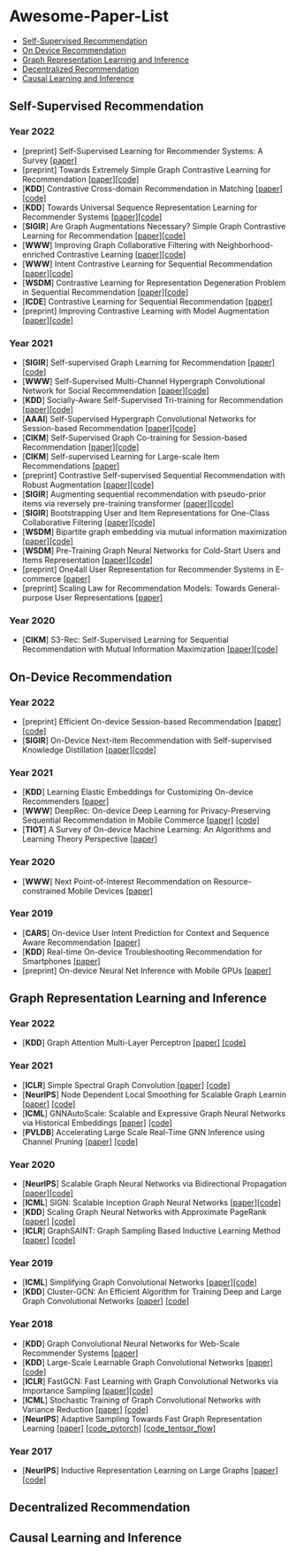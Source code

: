 # Awesome-Paper-List

- [Self-Supervised Recommendation](#self-supervised-recommendation)
- [On Device Recommendation](#on-device-recommendation)
- [Graph Representation Learning and Inference](#graph-representation-learning-and-inference)
- [Decentralized Recommendation](#decentralized-recommendation)
- [Causal Learning and Inference](#causal-learning-and-inference)

## Self-Supervised Recommendation
### Year 2022

 + [preprint] Self-Supervised Learning for Recommender Systems: A Survey [[paper]](https://arxiv.org/abs/2203.15876)
 + [preprint] Towards Extremely Simple Graph Contrastive Learning for Recommendation [[paper]](https://dl.acm.org/doi/10.1145/3534678.3539125)[[code]](https://github.com/lqfarmer/CCDR)
 + [**KDD**] Contrastive Cross-domain Recommendation in Matching [[paper]](https://dl.acm.org/doi/abs/10.1145/3477495.3531937)[[code]](https://github.com/Coder-Yu/SELFRec)
 + [**KDD**] Towards Universal Sequence Representation Learning for Recommender Systems [[paper]](https://dl.acm.org/doi/abs/10.1145/3534678.3539381)[[code]](https://github.com/RUCAIBox/UniSRec)
 + [**SIGIR**] Are Graph Augmentations Necessary? Simple Graph Contrastive Learning for Recommendation [[paper]](https://dl.acm.org/doi/abs/10.1145/3477495.3531937)[[code]](https://github.com/Coder-Yu/SELFRec)
 + [**WWW**] Improving Graph Collaborative Filtering with Neighborhood-enriched Contrastive Learning [[paper]](https://arxiv.org/abs/2202.06200)[[code]](https://github.com/RUCAIBox/NCL)
 + [**WWW**] Intent Contrastive Learning for Sequential Recommendation [[paper]](https://dl.acm.org/doi/10.1145/3485447.3512090)[[code]](https://github.com/salesforce/ICLRec)
 + [**WSDM**] Contrastive Learning for Representation Degeneration Problem in Sequential Recommendation [[paper]](https://dl.acm.org/doi/abs/10.1145/3488560.3498433)[[code](https://github.com/RuihongQiu/DuoRec)]
 + [**ICDE**] Contrastive Learning for Sequential Recommendation [[paper]](https://ieeexplore.ieee.org/abstract/document/9835621)
 + [preprint] Improving Contrastive Learning with Model Augmentation [[paper]](https://arxiv.org/abs/2203.15508)[[code]](https://github.com/salesforce/SRMA)

### Year 2021

 + [**SIGIR**] Self-supervised Graph Learning for Recommendation [[paper]](https://arxiv.org/abs/2010.10783)[[code]](https://github.com/wujcan/SGL)
 + [**WWW**] Self-Supervised Multi-Channel Hypergraph Convolutional Network for Social Recommendation [[paper]](https://dl.acm.org/doi/abs/10.1145/3442381.3449844)[[code]](https://github.com/Coder-Yu/QRec/blob/master/model/ranking/MHCN.py)
 + [**KDD**] Socially-Aware Self-Supervised Tri-training for Recommendation [[paper]](https://dl.acm.org/doi/10.1145/3447548.3467340)[[code]](https://github.com/Coder-Yu/QRec/blob/master/model/ranking/SEPT.py)
 + [**AAAI**] Self-Supervised Hypergraph Convolutional Networks for Session-based Recommendation [[paper]](https://ojs.aaai.org/index.php/AAAI/article/view/16578)[[code]](https://github.com/xiaxin1998/DHCN)
 + [**CIKM**] Self-Supervised Graph Co-training for Session-based Recommendation [[paper]](https://dl.acm.org/doi/abs/10.1145/3459637.3482388)[[code]](https://github.com/xiaxin1998/COTREC)
 + [**CIKM**] Self-supervised Learning for Large-scale Item Recommendations [[paper]](https://dl.acm.org/doi/abs/10.1145/3459637.3481952)
 + [preprint] Contrastive Self-supervised Sequential Recommendation with Robust Augmentation [[paper]](https://arxiv.org/pdf/2108.06479.pdf)[[code]](https://github.com/YChen1993/CoSeRec)
 + [**SIGIR**] Augmenting sequential recommendation with pseudo-prior items via reversely pre-training transformer [[paper]](https://dl.acm.org/doi/abs/10.1145/3404835.3463036)[[code]](https://github.com/DyGRec/ASReP)
 + [**SIGIR**] Bootstrapping User and Item Representations for One-Class Collaborative Filtering [[paper]](https://dl.acm.org/doi/abs/10.1145/3404835.3462935)[[code]](https://github.com/donalee/BUIR)
 + [**WSDM**] Bipartite graph embedding via mutual information maximization [[paper]](https://dl.acm.org/doi/10.1145/3437963.3441783)[[code]](https://github.com/caojiangxia/BiGI)
 + [**WSDM**] Pre-Training Graph Neural Networks for Cold-Start Users and Items Representation [[paper]](https://arxiv.org/abs/2012.07064)[[code]](https://github.com/jerryhao66/Pretrain-Recsys) 
 + [preprint] One4all User Representation for Recommender Systems in E-commerce [[paper]](https://arxiv.org/abs/2106.00573)
 + [preprint] Scaling Law for Recommendation Models: Towards General-purpose User Representations [[paper]](https://arxiv.org/abs/2111.11294)
 
### Year 2020
+ [**CIKM**] S3-Rec: Self-Supervised Learning for Sequential Recommendation with Mutual Information Maximization  [[paper]](https://dl.acm.org/doi/10.1145/3340531.3411954)[[code]](https://github.com/RUCAIBox/CIKM2020-S3Rec)

## On-Device Recommendation
### Year 2022
+ [preprint] Efficient On-device Session-based Recommendation  [[paper]](https://arxiv.org/pdf/2209.13422.pdf)[[code]](https://github.com/xiaxin1998/EOD-Rec) 
+ [**SIGIR**] On-Device Next-item Recommendation with Self-supervised Knowledge Distillation  [[paper]](https://dl.acm.org/doi/10.1145/3340531.3411954)[[code]](https://github.com/xiaxin1998/OD-Rec) 
### Year 2021
+ [**KDD**] Learning Elastic Embeddings for Customizing On-device Recommenders  [[paper]](https://dl.acm.org/doi/10.1145/3447548.3467220)
+ [**WWW**] DeepRec: On-device Deep Learning for Privacy-Preserving Sequential Recommendation in Mobile Commerce  [[paper]](https://doi.org/10.1145/3442381.3449942) [[code]](https://github.com/hanjialiang/DeepRec)
+ [**TIOT**] A Survey of On-device Machine Learning: An Algorithms and Learning Theory Perspective [[paper]](https://doi.org/10.1145/3450494)
### Year 2020
+ [**WWW**] Next Point-of-Interest Recommendation on Resource-constrained Mobile Devices  [[paper]](https://doi.org/10.1145/3366423.3380170)
### Year 2019
+ [**CARS**] On-device User Intent Prediction for Context and Sequence Aware Recommendation [[paper]](https://arxiv.org/pdf/1909.12756.pdf)
+ [**KDD**] Real-time On-device Troubleshooting Recommendation for Smartphones [[paper]](https://doi.org/10.1145/3292500.3330669)
+ [preprint] On-device Neural Net Inference with Mobile GPUs [[paper]](https://arxiv.org/abs/1907.01989)

## Graph Representation Learning and Inference
### Year 2022
+ [**KDD**] Graph Attention Multi-Layer Perceptron [[paper]](https://dl.acm.org/doi/abs/10.1145/3534678.3539121) [[code]](https://github.com/zwt233/GAMLP)
### Year 2021
+ [**ICLR**] Simple Spectral Graph Convolution [[paper]](https://openreview.net/forum?id=CYO5T-YjWZV) [[code]](https://github.com/allenhaozhu/SSGC)
+ [**NeurIPS**] Node Dependent Local Smoothing for Scalable Graph Learnin [[paper]](https://arxiv.org/abs/2110.14377) [[code]](https://github.com/zwt233/NDLS)
+ [**ICML**] GNNAutoScale: Scalable and Expressive Graph Neural Networks via Historical Embeddings [[paper]](https://arxiv.org/abs/2106.05609) [[code]](https://github.com/rusty1s/pyg_autoscale)
+ [**PVLDB**] Accelerating Large Scale Real-Time GNN Inference using Channel Pruning [[paper]](https://arxiv.org/abs/2105.04528) [[code]](https://github.com/tedzhouhk/GCNP)
### Year 2020
+ [**NeurIPS**] Scalable Graph Neural Networks via Bidirectional Propagation [[paper]](https://arxiv.org/abs/2010.15421)[[code]](https://github.com/chennnM/GBP)
+ [**ICML**] SIGN: Scalable Inception Graph Neural Networks [[paper]](https://arxiv.org/abs/2004.11198)[[code]](https://github.com/twitter-research/sign)
+ [**KDD**] Scaling Graph Neural Networks with Approximate PageRank [[paper]](https://arxiv.org/abs/2007.01570) [[code]](https://github.com/TUM-DAML/pprgo_pytorch)
+ [**ICLR**] GraphSAINT: Graph Sampling Based Inductive Learning Method [[paper]](https://arxiv.org/abs/1907.04931) [[code]](https://github.com/GraphSAINT/GraphSAINT)
### Year 2019
+ [**ICML**] Simplifying Graph Convolutional Networks [[paper]](https://arxiv.org/abs/1902.07153)[[code]](https://github.com/Tiiiger/SGC)
+ [**KDD**] Cluster-GCN: An Efficient Algorithm for Training Deep and Large Graph Convolutional Networks [[paper]](https://arxiv.org/abs/1905.07953) [[code]](https://github.com/google-research/google-research/tree/master/cluster_gcn)
### Year 2018
+ [**KDD**] Graph Convolutional Neural Networks for Web-Scale Recommender Systems [[paper]](https://arxiv.org/abs/1806.01973)
+ [**KDD**] Large-Scale Learnable Graph Convolutional Networks [[paper]](https://dl.acm.org/doi/abs/10.1145/3219819.3219947) [[code]](https://github.com/divelab/lgcn) 
+ [**ICLR**] FastGCN: Fast Learning with Graph Convolutional Networks via Importance Sampling [[paper]](https://arxiv.org/abs/1801.10247)[[code]](https://github.com/matenure/FastGCN)
+ [**ICML**] Stochastic Training of Graph Convolutional Networks with Variance Reduction [[paper]](https://arxiv.org/abs/1710.10568) [[code]](https://github.com/thu-ml/stochastic_gcn)
+ [**NeurIPS**] Adaptive Sampling Towards Fast Graph Representation Learning [[paper]](https://arxiv.org/abs/1809.05343) [[code_pytorch]](https://github.com/dmlc/dgl/tree/master/examples/pytorch/_deprecated/adaptive_sampling) [[code_tentsor_flow]](https://github.com/huangwb/AS-GCN)
### Year 2017
+ [**NeurIPS**] Inductive Representation Learning on Large Graphs [[paper]](https://arxiv.org/abs/1706.02216) [[code]](https://github.com/twjiang/graphSAGE-pytorch)

## Decentralized Recommendation

## Causal Learning and Inference

